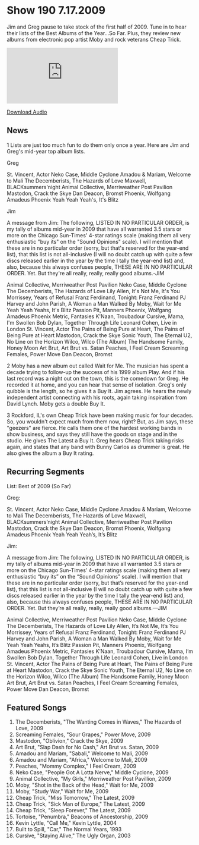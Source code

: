 # Show 190 7.17.2009
Jim and Greg pause to take stock of the first half of 2009. Tune in to hear their lists of the Best Albums of the Year...So Far. Plus, they review new albums from electronic pop artist Moby and rock veterans Cheap Trick.

![main image](http://www.soundopinions.org/main%20image/x.php)

[Download Audio](http://audio.soundopinions.org/streams/2009/07/so_20090717.m3u)

## News
1 Lists are just too much fun to do them only once a year. Here are Jim and Greg's mid-year top album lists.

Greg

St. Vincent, Actor
Neko Case, Middle Cyclone
Amadou & Mariam, Welcome to Mali
The Decemberists, The Hazards of Love
Maxwell, BLACKsummers'night
Animal Collective, Merriweather Post Pavilion
Mastodon, Crack the Skye
Dan Deacon, Bromst
Phoenix, Wolfgang Amadeus Phoenix
Yeah Yeah Yeah's, It's Blitz

Jim

A message from Jim: 
The following, LISTED IN NO PARTICULAR ORDER, is my tally of albums mid-year in 2009 that have all warranted 3.5 stars or more on the Chicago Sun-Times' 4-star ratings scale (making them all very enthusiastic "buy its" on the "Sound Opinions" scale). I will mention that these are in no particular order (sorry, but that's reserved for the year-end list), that this list is not all-inclusive (I will no doubt catch up with quite a few discs released earlier in the year by the time I tally the year-end list) and, also, because this always confuses people, THESE ARE IN NO PARTICULAR ORDER. Yet. But they're all really, really, really good albums.-JIM

Animal Collective, Merriweather Post Pavilion
Neko Case, Middle Cyclone
The Decemberists, The Hazards of Love
Lily Allen, It's Not Me, It's You
Morrissey, Years of Refusal
Franz Ferdinand, Tonight: Franz Ferdinand
PJ Harvey and John Parish, A Woman a Man Walked By
Moby, Wait for Me
Yeah Yeah Yeahs, It's Blitz
Passion Pit, Manners
Phoenix, Wolfgang Amadeus Phoenix
Metric, Fantasies
K'Naan, Troubadour
Cursive, Mama, I'm Swollen
Bob Dylan, Together Through Life
Leonard Cohen, Live in London
St. Vincent, Actor
The Pains of Being Pure at Heart, The Pains of Being Pure at Heart
Mastodon, Crack the Skye
Sonic Youth, The Eternal
U2, No Line on the Horizon
Wilco, Wilco (The Album)
The Handsome Family, Honey Moon
Art Brut, Art Brut vs. Satan
Peaches, I Feel Cream
Screaming Females, Power Move
Dan Deacon, Bromst

2 Moby has a new album out called Wait for Me. The musician has spent a decade trying to follow-up the success of his 1999 album Play. And if his last record was a night out on the town, this is the comedown for Greg. He recorded it at home, and you can hear that sense of isolation. Greg's only quibble is the length, so he gives it a Buy It. Jim agrees. He hears the newly independent artist connecting with his roots, again taking inspiration from David Lynch. Moby gets a double Buy It.

3 Rockford, IL's own Cheap Trick have been making music for four decades. So, you wouldn't expect much from them now, right? But, as Jim says, these "geezers" are fierce. He calls them one of the hardest working bands in show business, and says they still have the goods on stage and in the studio. He gives The Latest a Buy It. Greg hears Cheap Trick taking risks again, and states that any band with Bunny Carlos as drummer is great. He also gives the album a Buy It rating.



## Recurring Segments
List: Best of 2009 (So Far)

Greg:

St. Vincent, Actor
Neko Case, Middle Cyclone
Amadou & Mariam, Welcome to Mali
The Decemberists, The Hazards of Love
Maxwell, BLACKsummers’night
Animal Collective, Merriweather Post Pavilion
Mastodon, Crack the Skye
Dan Deacon, Bromst
Phoenix, Wolfgang Amadeus Phoenix
Yeah Yeah Yeah’s, It’s Blitz

Jim:

A message from Jim: 
The following, LISTED IN NO PARTICULAR ORDER, is my tally of albums mid-year in 2009 that have all warranted 3.5 stars or more on the Chicago Sun-Times’ 4-star ratings scale (making them all very enthusiastic “buy its” on the “Sound Opinions” scale). I will mention that these are in no particular order (sorry, but that’s reserved for the year-end list), that this list is not all-inclusive (I will no doubt catch up with quite a few discs released earlier in the year by the time I tally the year-end list) and, also, because this always confuses people, THESE ARE IN NO PARTICULAR ORDER. Yet. But they’re all really, really, really good albums.—JIM

Animal Collective, Merriweather Post Pavilion
Neko Case, Middle Cyclone
The Decemberists, The Hazards of Love
Lily Allen, It’s Not Me, It’s You
Morrissey, Years of Refusal
Franz Ferdinand, Tonight: Franz Ferdinand
PJ Harvey and John Parish, A Woman a Man Walked By
Moby, Wait for Me
Yeah Yeah Yeahs, It’s Blitz
Passion Pit, Manners
Phoenix, Wolfgang Amadeus Phoenix
Metric, Fantasies
K’Naan, Troubadour
Cursive, Mama, I’m Swollen
Bob Dylan, Together Through Life
Leonard Cohen, Live in London
St. Vincent, Actor
The Pains of Being Pure at Heart, The Pains of Being Pure at Heart
Mastodon, Crack the Skye
Sonic Youth, The Eternal
U2, No Line on the Horizon
Wilco, Wilco (The Album)
The Handsome Family, Honey Moon
Art Brut, Art Brut vs. Satan
Peaches, I Feel Cream
Screaming Females, Power Move
Dan Deacon, Bromst

## Featured Songs
1. The Decemberists, "The Wanting Comes in Waves," The Hazards of Love, 2009
2. Screaming Females, "Sour Grapes," Power Move, 2009
3. Mastodon, "Oblivion," Crack the Skye, 2009
4. Art Brut, "Slap Dash for No Cash," Art Brut vs. Satan, 2009
5. Amadou and Mariam, "Sabali," Welcome to Mali, 2009
6. Amadou and Mariam, "Africa," Welcome to Mali, 2009
7. Peaches, "Mommy Complex," I Feel Cream, 2009
8. Neko Case, "People Got A Lotta Nerve," Middle Cyclone, 2009
9. Animal Collective, "My Girls," Merriweather Post Pavillion, 2009
10. Moby, "Shot in the Back of the Head," Wait for Me, 2009
11. Moby, "Study War," Wait for Me, 2009
12. Cheap Trick, "Miss Tomorrow," The Latest, 2009
13. Cheap Trick, "Sick Man of Europe," The Latest, 2009
14. Cheap Trick, "Sleep Forever," The Latest, 2009
15. Tortoise, "Penumbra," Beacons of Ancestorship, 2009
16. Kevin Lyttle, "Call Me," Kevin Lyttle, 2004
17. Built to Spill, "Car," The Normal Years, 1993
18. Cursive, "Staying Alive," The Ugly Organ, 2003
